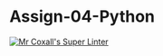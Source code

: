 # Assign-04-Python
[![Mr Coxall's Super Linter](https://github.com/ICS3U-Programming-JoannaK/Assign-04-Python/workflows/Mr%20Coxall's%20Super%20Linter/badge.svg)](https://github.com/ICS3U-Programming-JoannaK/Assign-04-Python/actions/)
